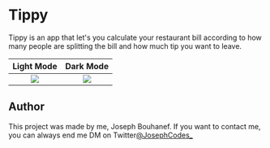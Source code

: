 # Tippy
Tippy is an app that let's you calculate your restaurant bill according to how many people are splitting the bill and how much tip you want to leave.


Light Mode            |  Dark Mode
:-------------------------:|:-------------------------:
![](Images/LightModeTippy.gif) |  ![](Images/DarkModeTippy.gif)


## Author
This project was made by me, Joseph Bouhanef. If you want to contact me, you can always end me DM on Twitter[@JosephCodes_](https://twitter.com/JosephCodes_)
